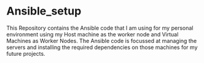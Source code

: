 # Ansible_setup

This Repository contains the Ansible code that I am using for my personal environment using my Host machine as the worker node and Virtual Machines as Worker Nodes.
The Ansible code is focussed at managing the servers and installing the required dependencies on those machines for my future projects.

